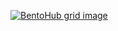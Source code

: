 [![BentoHub grid image](https://cloud.appwrite.io/v1/storage/buckets/667d390e003b1971a8be/files/66a62b93003526183e3c/preview?project=667d35ca0017fb21fc6c)](https://bentohub.netlify.app/)
